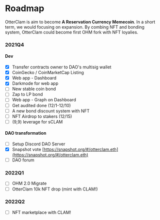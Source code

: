 # Roadmap



OtterClam is aim to become **A Reservation Currency Memecoin**. In a short term, we would focusing on expansion. By combing NFT and bonding system, OtterClam could become first OHM fork with NFT loyalies.

### 2021Q4 <a href="2021q4" id="2021q4"></a>

#### Dev <a href="dev" id="dev"></a>

* [x] Transfer contracts owner to DAO's multisig wallet
* [x] CoinGecko / CoinMarketCap Listing
* [x] Web app - Dashboard
* [x] Darkmode for web app
* [ ] New stable coin bond
* [ ] Zap to LP bond
* [ ] Web app - Graph on Dashboard
* [ ] Get audited done (12/1-12/10)
* [ ] A new bond discount system with NFT
* [ ] NFT Airdrop to stakers (12/15)
* [ ] (9,9) leverage for sCLAM

#### DAO transformation <a href="dao-transformation" id="dao-transformation"></a>

* [ ] Setup Discord DAO Server
* [x] Snapshot vote [https://snapshot.org/#/otterclam.eth](https://snapshot.org/#/otterclam.eth)
* [ ] DAO forum

### 2022Q1 <a href="2022q1" id="2022q1"></a>

* [ ] OHM 2.0 Migrate
* [ ] OtterClam 10k NFT drop (mint with CLAM!)

### 2022Q2 <a href="2022q2" id="2022q2"></a>

* [ ] NFT marketplace with CLAM!
